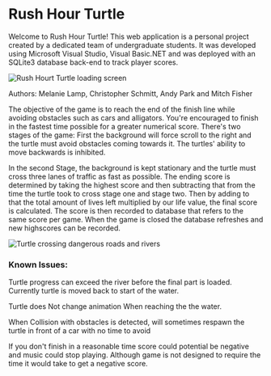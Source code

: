# Rush Hour Turtle

Welcome to Rush Hour Turtle! This web application is a personal project 
created by a dedicated team of undergraduate students. It was developed using 
Microsoft Visual Studio, Visual Basic.NET and was deployed with an SQLite3 
database back-end to track player scores.

![Rush Hourt Turtle loading screen](https://i.imgur.com/PABflBd.jpg)

Authors: Melanie Lamp, Christopher Schmitt, Andy Park and Mitch Fisher

The objective of the game is to reach the end of the finish line while avoiding obstacles such as cars and alligators. 
You're encouraged to finish in the fastest time possible for a greater numerical score. There's two stages of the game: 
First the background will force scroll to the right and the turtle must avoid obstacles coming towards it. The turtles' ability to move 
backwards is inhibited. 

In the second Stage, the background is kept stationary and the turtle must cross three lanes of traffic as 
fast as possible. The ending score is determined by taking the highest score and then subtracting that from the time
the turtle took to cross stage one and stage two. Then by adding to that the total amount of lives left multiplied by our life value,
the final score is calculated. The score is then recorded to database that refers to the same score per game. When the game is closed
the database refreshes and new highscores can be recorded.

![Turtle crossing dangerous roads and rivers](https://i.imgur.com/fEkrMPt.jpg)

### Known Issues:
Turtle progress can exceed the river before the final 
part is loaded. Currently turtle is moved back to start of the water. 

Turtle does Not change animation When reaching the the water. 

When Collision with obstacles is detected, will sometimes respawn 
the turtle in front of a car with no time to avoid

If you don't finish in a reasonable time score could
potential be negative and music could stop playing. Although
game is not designed to require the time it would take to
get a negative score.

